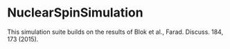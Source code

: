 # NuclearSpinSimulation
This simulation suite builds on the results of Blok et al., Farad. Discuss. 184, 173 (2015).
